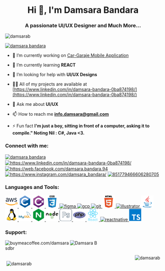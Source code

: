 <h1 align="center">Hi 👋, I'm Damsara Bandara</h1>
<h3 align="center">A passionate UI/UX Designer and Much More...</h3>

<p align="left"> <img src="https://komarev.com/ghpvc/?username=damsarab&label=Profile%20views&color=0e75b6&style=flat" alt="damsarab" /> </p>

<p align="left"> <a href="https://twitter.com/damsara bandara" target="blank"><img src="https://img.shields.io/twitter/follow/damsara bandara?logo=twitter&style=for-the-badge" alt="damsara bandara" /></a> </p>

- 🔭 I’m currently working on [Car-Garaje Mobile Application](private)

- 🌱 I’m currently learning **REACT**

- 🤝 I’m looking for help with **UI/UX Designs**

- 👨‍💻 All of my projects are available at [https://www.linkedin.com/in/damsara-bandara-0ba874198/](https://www.linkedin.com/in/damsara-bandara-0ba874198/)

- 💬 Ask me about **UI/UX**

- 📫 How to reach me **info.damsara@gmail.com**

- ⚡ Fun fact **I'm just a boy, sitting in front of a computer, asking it to compile." Noting Nil : C#, Java <3.**

<h3 align="left">Connect with me:</h3>
<p align="left">
<a href="https://twitter.com/damsara bandara" target="blank"><img align="center" src="https://raw.githubusercontent.com/rahuldkjain/github-profile-readme-generator/master/src/images/icons/Social/twitter.svg" alt="damsara bandara" height="30" width="40" /></a>
<a href="https://linkedin.com/in/https://www.linkedin.com/in/damsara-bandara-0ba874198/" target="blank"><img align="center" src="https://raw.githubusercontent.com/rahuldkjain/github-profile-readme-generator/master/src/images/icons/Social/linked-in-alt.svg" alt="https://www.linkedin.com/in/damsara-bandara-0ba874198/" height="30" width="40" /></a>
<a href="https://fb.com/https://web.facebook.com/damsara.bandara.94" target="blank"><img align="center" src="https://raw.githubusercontent.com/rahuldkjain/github-profile-readme-generator/master/src/images/icons/Social/facebook.svg" alt="https://web.facebook.com/damsara.bandara.94" height="30" width="40" /></a>
<a href="https://instagram.com/https://www.instagram.com/damsara_bandara/" target="blank"><img align="center" src="https://raw.githubusercontent.com/rahuldkjain/github-profile-readme-generator/master/src/images/icons/Social/instagram.svg" alt="https://www.instagram.com/damsara_bandara/" height="30" width="40" /></a>
<a href="https://discord.gg/851779466606280705" target="blank"><img align="center" src="https://raw.githubusercontent.com/rahuldkjain/github-profile-readme-generator/master/src/images/icons/Social/discord.svg" alt="851779466606280705" height="30" width="40" /></a>
</p>

<h3 align="left">Languages and Tools:</h3>
<p align="left"> <a href="https://aws.amazon.com" target="_blank" rel="noreferrer"> <img src="https://raw.githubusercontent.com/devicons/devicon/master/icons/amazonwebservices/amazonwebservices-original-wordmark.svg" alt="aws" width="40" height="40"/> </a> <a href="https://www.cprogramming.com/" target="_blank" rel="noreferrer"> <img src="https://raw.githubusercontent.com/devicons/devicon/master/icons/c/c-original.svg" alt="c" width="40" height="40"/> </a> <a href="https://www.w3schools.com/cs/" target="_blank" rel="noreferrer"> <img src="https://raw.githubusercontent.com/devicons/devicon/master/icons/csharp/csharp-original.svg" alt="csharp" width="40" height="40"/> </a> <a href="https://www.w3schools.com/css/" target="_blank" rel="noreferrer"> <img src="https://raw.githubusercontent.com/devicons/devicon/master/icons/css3/css3-original-wordmark.svg" alt="css3" width="40" height="40"/> </a> <a href="https://www.figma.com/" target="_blank" rel="noreferrer"> <img src="https://www.vectorlogo.zone/logos/figma/figma-icon.svg" alt="figma" width="40" height="40"/> </a> <a href="https://cloud.google.com" target="_blank" rel="noreferrer"> <img src="https://www.vectorlogo.zone/logos/google_cloud/google_cloud-icon.svg" alt="gcp" width="40" height="40"/> </a> <a href="https://git-scm.com/" target="_blank" rel="noreferrer"> <img src="https://www.vectorlogo.zone/logos/git-scm/git-scm-icon.svg" alt="git" width="40" height="40"/> </a> <a href="https://www.w3.org/html/" target="_blank" rel="noreferrer"> <img src="https://raw.githubusercontent.com/devicons/devicon/master/icons/html5/html5-original-wordmark.svg" alt="html5" width="40" height="40"/> </a> <a href="https://www.adobe.com/in/products/illustrator.html" target="_blank" rel="noreferrer"> <img src="https://www.vectorlogo.zone/logos/adobe_illustrator/adobe_illustrator-icon.svg" alt="illustrator" width="40" height="40"/> </a> <a href="https://www.java.com" target="_blank" rel="noreferrer"> <img src="https://raw.githubusercontent.com/devicons/devicon/master/icons/java/java-original.svg" alt="java" width="40" height="40"/> </a> <a href="https://www.linux.org/" target="_blank" rel="noreferrer"> <img src="https://raw.githubusercontent.com/devicons/devicon/master/icons/linux/linux-original.svg" alt="linux" width="40" height="40"/> </a> <a href="https://www.mysql.com/" target="_blank" rel="noreferrer"> <img src="https://raw.githubusercontent.com/devicons/devicon/master/icons/mysql/mysql-original-wordmark.svg" alt="mysql" width="40" height="40"/> </a> <a href="https://www.nginx.com" target="_blank" rel="noreferrer"> <img src="https://raw.githubusercontent.com/devicons/devicon/master/icons/nginx/nginx-original.svg" alt="nginx" width="40" height="40"/> </a> <a href="https://nodejs.org" target="_blank" rel="noreferrer"> <img src="https://raw.githubusercontent.com/devicons/devicon/master/icons/nodejs/nodejs-original-wordmark.svg" alt="nodejs" width="40" height="40"/> </a> <a href="https://www.photoshop.com/en" target="_blank" rel="noreferrer"> <img src="https://raw.githubusercontent.com/devicons/devicon/master/icons/photoshop/photoshop-line.svg" alt="photoshop" width="40" height="40"/> </a> <a href="https://www.php.net" target="_blank" rel="noreferrer"> <img src="https://raw.githubusercontent.com/devicons/devicon/master/icons/php/php-original.svg" alt="php" width="40" height="40"/> </a> <a href="https://reactjs.org/" target="_blank" rel="noreferrer"> <img src="https://raw.githubusercontent.com/devicons/devicon/master/icons/react/react-original-wordmark.svg" alt="react" width="40" height="40"/> </a> <a href="https://reactnative.dev/" target="_blank" rel="noreferrer"> <img src="https://reactnative.dev/img/header_logo.svg" alt="reactnative" width="40" height="40"/> </a> <a href="https://www.typescriptlang.org/" target="_blank" rel="noreferrer"> <img src="https://raw.githubusercontent.com/devicons/devicon/master/icons/typescript/typescript-original.svg" alt="typescript" width="40" height="40"/> </a> </p>

<h3 align="left">Support:</h3>
<p><a href="https://www.buymeacoffee.com/buymeacoffee.com/damsarasdbr"> <img align="left" src="https://cdn.buymeacoffee.com/buttons/v2/default-yellow.png" height="50" width="210" alt="buymeacoffee.com/damsarasdbr" /></a><a href="https://ko-fi.com/Damsara B"> <img align="left" src="https://cdn.ko-fi.com/cdn/kofi3.png?v=3" height="50" width="210" alt="Damsara B" /></a></p><br><br>

<p><img align="left" src="https://github-readme-stats.vercel.app/api/top-langs?username=damsarab&show_icons=true&locale=en&layout=compact" alt="damsarab" /></p>

<p>&nbsp;<img align="center" src="https://github-readme-stats.vercel.app/api?username=damsarab&show_icons=true&locale=en" alt="damsarab" /></p>
